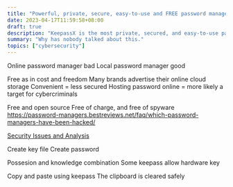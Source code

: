 ```yaml
---
title: "Powerful, private, secure, easy-to-use and FREE password manager - KeepassXC"
date: 2023-04-17T11:59:58+08:00
draft: true
description: "KeepassX is the most private, secured, and easy-to-use password manager."
summary: "Why has nobody talked about this."
topics: ["cybersecurity"]
---
```


Online password manager bad
Local password manager good

Free as in cost and freedom
Many brands advertise their online cloud storage
Convenient = less secured
Hosting password online = more likely a target for cybercriminals

Free and open source
Free of charge, and free of spyware
https://password-managers.bestreviews.net/faq/which-password-managers-have-been-hacked/

[Security Issues and Analysis](https://keepass.info/help/kb/sec_issues.html#netver)

Create key file
Create password

Possesion and knowledge combination
Some keepass allow hardware key

Copy and paste using keepass
The clipboard is cleared safely
